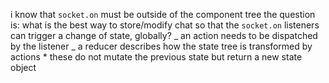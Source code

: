 i know that `socket.on` must be outside of the component tree
the question is: what is the best way to store/modify chat so that the `socket.on` listeners can trigger a change of state, globally?
_ an action needs to be dispatched by the listener
_ a reducer describes how the state tree is transformed by actions \* these do not mutate the previous state but return a new state object
